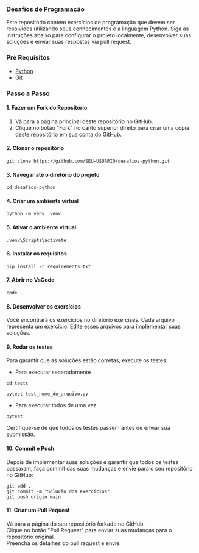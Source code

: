 ### Desafios de Programação
Este repositório contém exercícios de programação que devem ser resolvidos utilizando seus conhecimentos e a linguagem Python. 
Siga as instruções abaixo para configurar o projeto localmente, desenvolver suas soluções e enviar suas respostas 
via pull request.

### Pré Requisitos
* [Python](https://www.python.org/)
* [Git](https://git-scm.com/)

### Passo a Passo
#### 1. Fazer um Fork do Repositório
1. Vá para a página principal deste repositório no GitHub.
2. Clique no botão "Fork" no canto superior direito para criar uma cópia deste repositório em sua conta do GitHub.

#### 2. Clonar o repositório
```
git clone https://github.com/SEU-USUARIO/desafios-python.git
```

#### 3. Navegar até o diretório do projeto
```
cd desafios-python
```

#### 4. Criar um ambiente virtual
```
python -m venv .venv
```
#### 5. Ativar o ambiente virtual
```
.venv\Scripts\activate
```
#### 6. Instalar os requisitos
```
pip install -r requirements.txt
```
#### 7. Abrir no VsCode
```
code .
```
#### 8. Desenvolver os exercícios
Você encontrará os exercícios no diretório exercises. Cada arquivo representa um exercício. Edite esses arquivos para implementar suas soluções.
#### 9. Rodar os testes
Para garantir que as soluções estão corretas, execute os testes:<br>
* Para executar separadamente
```
cd tests
```
```
pytest test_nome_do_arquivo.py
```
* Para executar todos de uma vez
```
pytest
```
Certifique-se de que todos os testes passem antes de enviar sua submissão.
#### 10. Commit e Push
Depois de implementar suas soluções e garantir que todos os testes passaram, faça commit das suas mudanças e envie para o seu repositório no GitHub:
```
git add .
git commit -m "Solução dos exercícios"
git push origin main
```
#### 11.  Criar um Pull Request
Vá para a página do seu repositório forkado no GitHub.<br>
Clique no botão "Pull Request" para enviar suas mudanças para o repositório original.<br>
Preencha os detalhes do pull request e envie.
